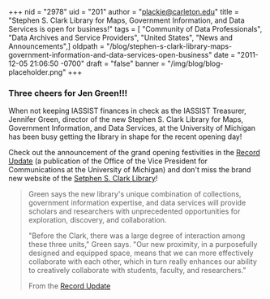 +++
nid = "2978"
uid = "201"
author = "plackie@carleton.edu"
title = "Stephen S. Clark Library for Maps, Government Information, and Data Services is open for business!"
tags = [ "Community of Data Professionals", "Data Archives and Service Providers", "United States", "News and Announcements",]
oldpath = "/blog/stephen-s-clark-library-maps-government-information-and-data-services-open-business"
date = "2011-12-05 21:06:50 -0700"
draft = "false"
banner = "/img/blog/blog-placeholder.png"
+++
### Three cheers for Jen Green!!! 

When not keeping IASSIST finances in check as the IASSIST Treasurer,
Jennifer Green, director of the new Stephen S. Clark Library for Maps,
Government Information, and Data Services, at the University of Michigan
has been busy getting the library in shape for the recent opening day! 

Check out the announcement of the grand opening festivities in the
[Record
Update](http://www.ur.umich.edu/update/archives/111130/clark "UMich Record") (a
publication of the Office of the Vice President for Communications at
the University of Michigan) and don't miss the brand new website of the
[Setphen S. Clark
Library](http://www.lib.umich.edu/clark-library "UMich Clark Library")! 

> Green says the new library's unique combination of collections,
> government information expertise, and data services will provide
> scholars and researchers with unprecedented opportunities for
> exploration, discovery, and collaboration.
>
> "Before the Clark, there was a large degree of interaction among these
> three units," Green says. "Our new proximity, in a purposefully
> designed and equipped space, means that we can more effectively
> collaborate with each other, which in turn really enhances our ability
> to creatively collaborate with students, faculty, and researchers."
>
> From the [Record
> Update](http://www.ur.umich.edu/update/archives/111130/clark "UMich Record")
